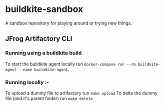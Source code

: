 # buildkite-sandbox

A sandbox repository for playing around or trying new things.

## JFrog Artifactory CLI
### Running using a buildkite build
To start the buildkite agent locally run `docker-compose run --rm buildkite-agent --name buildkite-agent`.

### Running locally :-
To upload a dummy file to artifactory run `make upload`
To delte the dummy file (and it's parent folder) run `make delete`